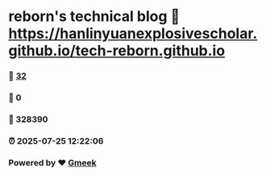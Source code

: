 # reborn's technical blog :link: https://hanlinyuanexplosivescholar.github.io/tech-reborn.github.io 
### :page_facing_up: [32](https://hanlinyuanexplosivescholar.github.io/tech-reborn.github.io/tag.html) 
### :speech_balloon: 0 
### :hibiscus: 328390 
### :alarm_clock: 2025-07-25 12:22:06 
### Powered by :heart: [Gmeek](https://github.com/Meekdai/Gmeek)
